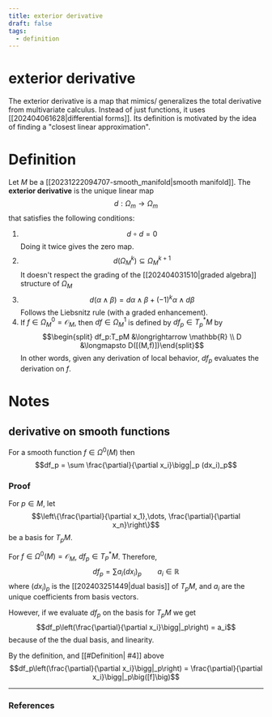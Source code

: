 ```yaml
---
title: exterior derivative
draft: false
tags:
  - definition
---
```

# exterior derivative
The exterior derivative is a map that mimics/ generalizes the total derivative from multivariate calculus. 
Instead of just functions, it uses [[202404061628|differential forms]].
Its definition is motivated by the idea of finding a "closest linear approximation". 
# Definition
Let $M$ be a [[20231222094707-smooth_manifold|smooth manifold]]. 
The **exterior derivative** is the unique linear map 
$$d:\Omega_m \longrightarrow \Omega_m$$ that satisfies the following conditions: 
1. $$d \circ d = 0$$ 
Doing it twice gives the zero map. 
2. $$d(\Omega^k_M) \subseteq \Omega^{k+1}_M$$
It doesn't respect the grading of the [[202404031510|graded algebra]] structure of $\Omega_M$
3. $$d(\alpha \wedge \beta) = d\alpha \wedge \beta + (-1)^k \alpha \wedge d\beta$$
Follows the Liebsnitz rule (with a graded enhancement). 
4. If $f \in \Omega^0_M = \mathcal{O}_M$, then $df \in \Omega^1_M$ is defined by $df_p \in T_p^*M$ by 
$$\begin{split} df_p:T_pM &\longrightarrow \mathbb{R} \\
D &\longmapsto D([(M,f)])\end{split}$$
In other words, given any derivation of local behavior, $df_p$ evaluates the derivation on $f$. 

# Notes
## derivative on smooth functions
For a smooth function $f\in \Omega^0(M)$ then 
$$df_p = \sum \frac{\partial}{\partial x_i}\bigg|_p (dx_i)_p$$
### Proof
For $p \in M$, let 
$$\left\{\frac{\partial}{\partial x_1},\dots, \frac{\partial}{\partial x_n}\right\}$$
be a basis for $T_pM$. 

For $f \in \Omega^0(M) = \mathcal{O}_M$, $df_p \in T_P^*M$. 
Therefore, 
$$df_p = \sum a_i(dx_i)_p \qquad a_i \in \mathbb{R}$$
where $(dx_i)_p$ is the [[202403251449|dual basis]] of $T_pM$, and $a_i$ are the unique coefficients from basis vectors. 

However, if we evaluate $df_p$ on the basis for $T_pM$ we get 
$$df_p\left(\frac{\partial}{\partial x_i}\bigg|_p\right) = a_i$$
because of the the dual basis, and linearity. 

By the definition, and [[#Definition| #4]] above 
$$df_p\left(\frac{\partial}{\partial x_i}\bigg|_p\right) = \frac{\partial}{\partial x_i}\bigg|_p\big([f]\big)$$

---
### References
